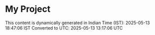 # My Project

This content is dynamically generated in Indian Time (IST): 2025-05-13 18:47:06 IST
Converted to UTC: 2025-05-13 13:17:06 UTC
